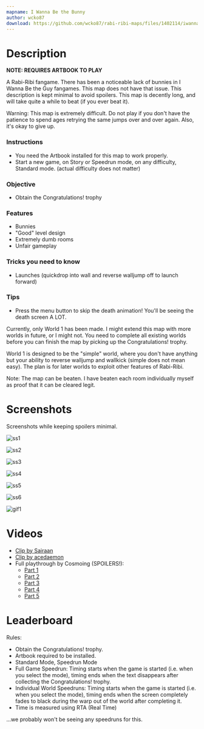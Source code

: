 ```yaml
---
mapname: I Wanna Be the Bunny
author: wcko87
download: https://github.com/wcko87/rabi-ribi-maps/files/1402114/iwannabethebunny_v1_00.zip
---
```


# Description

**NOTE: REQUIRES ARTBOOK TO PLAY**

A Rabi-Ribi fangame. There has been a noticeable lack of bunnies in I Wanna Be the Guy fangames. This map does not have that issue.
This description is kept minimal to avoid spoilers. This map is decently long, and will take quite a while to beat (if you ever beat it).

Warning: This map is extremely difficult. Do not play if you don't have the patience to spend ages retrying the same jumps over and over again. Also, it's okay to give up.

### Instructions
- You need the Artbook installed for this map to work properly.
- Start a new game, on Story or Speedrun mode, on any difficulty, Standard mode. (actual difficulty does not matter)

### Objective
- Obtain the Congratulations! trophy

### Features
- Bunnies
- "Good" level design
- Extremely dumb rooms
- Unfair gameplay

### Tricks you need to know
- Launches (quickdrop into wall and reverse walljump off to launch forward)

### Tips
- Press the menu button to skip the death animation! You'll be seeing the death screen A LOT.

Currently, only World 1 has been made. I might extend this map with more worlds in future, or I might not. You need to complete all existing worlds before you can finish the map by picking up the Congratulations! trophy.

World 1 is designed to be the "simple" world, where you don't have anything but your ability to reverse walljump and wallkick (simple does not mean easy). The plan is for later worlds to exploit other features of Rabi-Ribi.

Note: The map can be beaten. I have beaten each room individually myself as proof that it can be cleared legit.

# Screenshots
Screenshots while keeping spoilers minimal.

![ss1](https://user-images.githubusercontent.com/27341392/31755631-073fb5f2-b4d2-11e7-865c-db2b1685157c.png)

![ss2](https://user-images.githubusercontent.com/27341392/31755629-06e1f804-b4d2-11e7-9ba2-e17a965358ce.png)

![ss3](https://user-images.githubusercontent.com/27341392/31755632-076d58fe-b4d2-11e7-85e2-3789dbc264a1.png)

![ss4](https://user-images.githubusercontent.com/27341392/31755625-062db614-b4d2-11e7-9779-80d7065652fa.png)

![ss5](https://user-images.githubusercontent.com/27341392/31755628-06b5cb26-b4d2-11e7-8330-fdc2b1a43312.png)

![ss6](https://user-images.githubusercontent.com/27341392/31755630-070e10ec-b4d2-11e7-9bdb-20f696b89749.png)

![gif1](https://user-images.githubusercontent.com/27341392/31823649-5e2f1aa2-b5df-11e7-91d9-ac2098033165.gif)

# Videos
- [Clip by Sairaan](https://www.youtube.com/watch?v=SL7ahcb6q9Q)
- [Clip by acedaemon](https://www.youtube.com/watch?v=MCgtGiOMkaE)
- Full playthrough by Cosmoing (SPOILERS!):
  - [Part 1](https://www.youtube.com/watch?v=G7PjLimapBk)
  - [Part 2](https://www.youtube.com/watch?v=Uk2MA7PN9w4)
  - [Part 3](https://www.youtube.com/watch?v=hpBCtS-HJ_I)
  - [Part 4](https://www.youtube.com/watch?v=wbf4-Gna9CM)
  - [Part 5](https://www.youtube.com/watch?v=iKGHcSVL_f0)


# Leaderboard
Rules:
* Obtain the Congratulations! trophy.
* Artbook required to be installed.
* Standard Mode, Speedrun Mode
* Full Game Speedrun: Timing starts when the game is started (i.e. when you select the mode), timing ends when the text disappears after collecting the Congratulations! trophy.
* Individual World Speedruns: Timing starts when the game is started (i.e. when you select the mode), timing ends when the screen completely fades to black during the warp out of the world after completing it.
* Time is measured using RTA (Real Time)

...we probably won't be seeing any speedruns for this.
